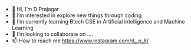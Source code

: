 - 👋 Hi, I’m D Prajagar
- 👀 I’m interested in explore new things through coding
- 🌱 I’m currently learning Btech CSE in Artificial intelligence and Machine Learning 
- 💞️ I’m looking to collaborate on ....
- 📫 How to reach me https://www.instagram.com/d_.p_8/

<!---
D Prajagar is a ✨ special ✨ repository because its `README.md` (this file) appears on your GitHub profile.
You can click the Preview link to take a look at your changes.
--->
